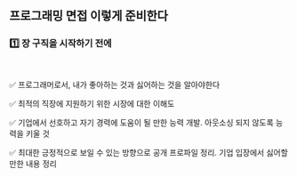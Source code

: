 ## 프로그래밍 면접 이렇게 준비한다

### :one: 장 구직을 시작하기 전에

<br>

:white_check_mark: 프로그래머로서, 내가 좋아하는 것과 싫어하는 것을 알아야한다

:white_check_mark: 최적의 직장에 지원하기 위한 시장에 대한 이해도

:white_check_mark: 기업에서 선호하고 자기 경력에 도움이 될 만한 능력 개발. 아웃소싱 되지 않도록 능력을 키울 것

:white_check_mark: 최대한 긍정적으로 보일 수 있는 방향으로 공개 프로파일 정리. 기업 입장에서 싫어할 만한 내용 정리



